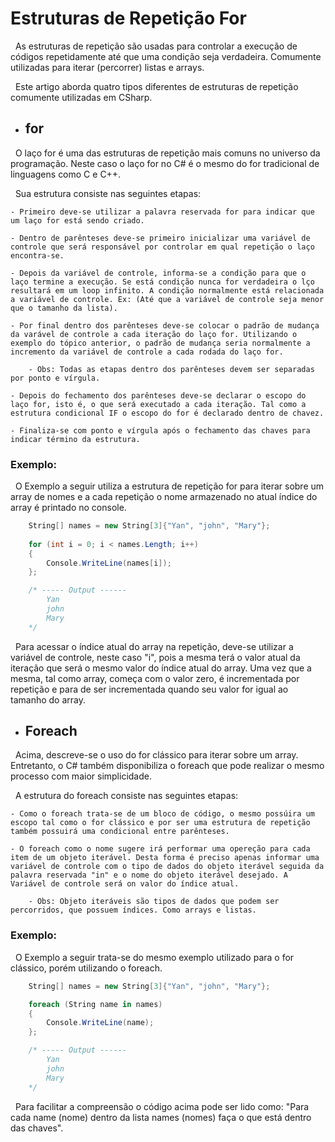 # Estruturas de Repetição For

&nbsp; As estruturas de repetição são usadas para controlar a execução de códigos repetidamente até que uma condição seja verdadeira. Comumente utilizadas para iterar (percorrer) listas e arrays.<br>

&nbsp; Este artigo aborda quatro tipos diferentes de estruturas de repetição comumente utilizadas em CSharp.

* ## for

&nbsp; O laço for é uma das estruturas de repetição mais comuns no universo da programação. Neste caso o laço for no C# é o mesmo do for tradicional de linguagens como C e C++. <br>

&nbsp; Sua estrutura consiste nas seguintes etapas:

    - Primeiro deve-se utilizar a palavra reservada for para indicar que um laço for está sendo criado.

    - Dentro de parênteses deve-se primeiro inicializar uma variável de controle que será responsável por controlar em qual repetição o laço encontra-se.

    - Depois da variável de controle, informa-se a condição para que o laço termine a execução. Se está condição nunca for verdadeira o lço resultará em um loop infinito. A condição normalmente está relacionada a variável de controle. Ex: (Até que a variável de controle seja menor que o tamanho da lista).

    - Por final dentro dos parênteses deve-se colocar o padrão de mudança da varável de controle a cada iteração do laço for. Utilizando o exemplo do tópico anterior, o padrão de mudança seria normalmente a incremento da variável de controle a cada rodada do laço for. 

        - Obs: Todas as etapas dentro dos parênteses devem ser separadas por ponto e vírgula.
    
    - Depois do fechamento dos parênteses deve-se declarar o escopo do laço for, isto é, o que será executado a cada iteração. Tal como a estrutura condicional IF o escopo do for é declarado dentro de chavez.

    - Finaliza-se com ponto e vírgula após o fechamento das chaves para indicar término da estrutura.


### Exemplo:

&nbsp; O Exemplo a seguir utiliza a estrutura de repetição for para iterar sobre um array de nomes e a cada repetição o nome armazenado no atual índice do array é printado no console.


```csharp
    String[] names = new String[3]{"Yan", "john", "Mary"};
    
    for (int i = 0; i < names.Length; i++)
    {
        Console.WriteLine(names[i]); 
    };

    /* ----- Output ------
        Yan
        john
        Mary
    */

```

&nbsp; Para acessar o índice atual do array na repetição, deve-se utilizar a variável de controle, neste caso "i", pois a mesma terá o valor atual da iteração que será o mesmo valor do índice atual do array. Uma vez que a mesma, tal como array, começa com o valor zero, é incrementada por repetição e para de ser incrementada quando seu valor for igual ao tamanho do array.

* ## Foreach

&nbsp; Acima, descreve-se o uso do for clássico para iterar sobre um array. Entretanto, o C# também disponibiliza o foreach que pode realizar o mesmo processo com maior simplicidade.

&nbsp; A estrutura do foreach consiste nas seguintes etapas:

    - Como o foreach trata-se de um bloco de código, o mesmo possúira um escopo tal como o for clássico e por ser uma estrutura de repetição também possuirá uma condicional entre parênteses.

    - O foreach como o nome sugere irá performar uma opereção para cada item de um objeto iterável. Desta forma é preciso apenas informar uma variável de controle com o tipo de dados do objeto iterável seguida da palavra reservada "in" e o nome do objeto iterável desejado. A Variável de controle será on valor do índice atual.

        - Obs: Objeto iteráveis são tipos de dados que podem ser percorridos, que possuem índices. Como arrays e listas.



### Exemplo:

&nbsp; O Exemplo a seguir trata-se do mesmo exemplo utilizado para o for clássico, porém utilizando o foreach.

```csharp
    String[] names = new String[3]{"Yan", "john", "Mary"};

    foreach (String name in names)
    {
        Console.WriteLine(name); 
    };

    /* ----- Output ------
        Yan
        john
        Mary
    */

```

&nbsp; Para facilitar a compreensão o código acima pode ser lido como: "Para cada name (nome) dentro da lista names (nomes) faça o que está dentro das chaves".

